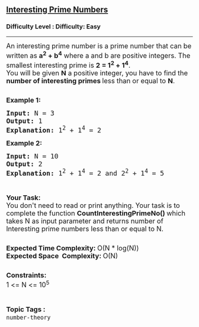 <h2><a href="https://www.geeksforgeeks.org/problems/interesting-prime-numbers1757/1?page=16&status=unsolved&sortBy=accuracy">Interesting Prime Numbers</a></h2><h3>Difficulty Level : Difficulty: Easy</h3><hr><div class="problems_problem_content__Xm_eO"><p><span style="font-size: 18px;">An interesting prime number is a prime number that can be written as <strong>a<sup>2</sup> + b<sup>4</sup></strong> where a and b are positive integers. The smallest interesting prime is <strong>2 = 1<sup>2</sup> + 1<sup>4</sup></strong>. <br>You will be given <strong>N</strong> a positive integer, you have to find the <strong>number of interesting primes </strong>less than or equal to <strong>N</strong>. </span><br>&nbsp;</p>
<p><span style="font-size: 18px;"><strong>Example 1:</strong></span></p>
<pre><span style="font-size: 18px;"><strong>Input: </strong>N = 3
<strong>Output: </strong>1
<strong>Explanation: </strong>1<sup>2</sup>&nbsp;+ 1<sup>4</sup>&nbsp;= 2</span>
</pre>
<p><span style="font-size: 18px;"><strong>Example 2:</strong></span></p>
<pre><span style="font-size: 18px;"><strong>Input: </strong>N = 10
<strong>Output: </strong>2
<strong>Explanation: </strong>1<sup>2</sup>&nbsp;+ 1<sup>4</sup>&nbsp;= 2 and 2<sup>2</sup>&nbsp;+ 1<sup>4</sup>&nbsp;= 5</span>
</pre>
<p>&nbsp;</p>
<p><span style="font-size: 18px;"><strong>Your Task:</strong><br>You don't need to read or print anything. Your task is to complete the function <strong>CountInterestingPrimeNo()&nbsp;</strong>which takes N as input parameter and returns number of Interesting prime numbers less than or equal to N.</span><br>&nbsp;</p>
<p><span style="font-size: 18px;"><strong>Expected Time Complexity:&nbsp;</strong>O(N * log(N))<br><strong>Expected Space&nbsp; Complexity:&nbsp;</strong>O(N)</span><br>&nbsp;</p>
<p><span style="font-size: 18px;"><strong>Constraints:</strong><br>1 &lt;= N &lt;= 10<sup>5</sup></span></p></div><br><p><span style=font-size:18px><strong>Topic Tags : </strong><br><code>number-theory</code>&nbsp;